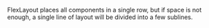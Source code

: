 

FlexLayout places all components in a single row, but if space is not enough, a single line of layout will be divided into a few sublines.